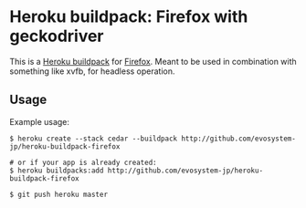 Heroku buildpack: Firefox with geckodriver
=======================

This is a [Heroku buildpack](http://devcenter.heroku.com/articles/buildpacks) for [Firefox](http://www.mozilla.org/en-US/firefox/new/). Meant to be used in combination with something like xvfb, for headless operation.

Usage
-----

Example usage:

```shell
$ heroku create --stack cedar --buildpack http://github.com/evosystem-jp/heroku-buildpack-firefox

# or if your app is already created:
$ heroku buildpacks:add http://github.com/evosystem-jp/heroku-buildpack-firefox

$ git push heroku master
```
